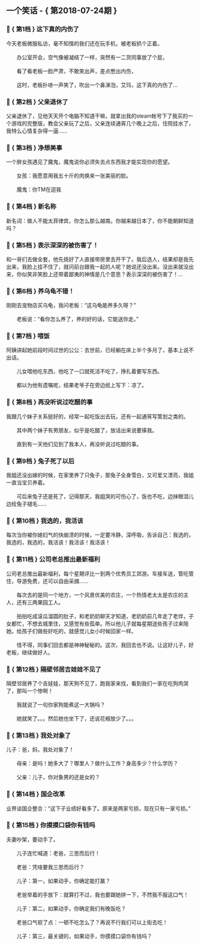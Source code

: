 ## 一个笑话 - { 第2018-07-24期 }
</hr>

### :jack_o_lantern: { 第1档 } 这下真的内伤了
今天老板微服私访，毫不知情的我们还在玩手机，被老板抓个正着。<br/><br/>　　办公室开会，空气像被凝结了一样，突然有一二货同事放了个屁，<br/><br/>　　看了看老板一脸严肃，不敢笑出声，差点憋出内伤，<br/><br/>　　这时，老板扑哧一声笑了，吹出一个鼻涕泡，艾玛，这下真的内伤了...


### :jack_o_lantern: { 第2档 } 父亲退休了
父亲退休了，见他天天开个电脑不知道干嘛，就拿出我的steam帐号下了我买的一个游戏的完整版，教会父亲玩了之后，父亲连续通宵几个晚上之后，住院挂水了，我特么心情复杂得一逼……


### :jack_o_lantern: { 第3档 } 净想美事
一个胖女孩遇见了魔鬼，魔鬼说你必须失去点东西我才能实现你的愿望。<br/><br/>　　女孩：我愿意用我五十斤的肉换来一张美丽的脸。<br/><br/>　　魔鬼：你TM在逗我


### :jack_o_lantern: { 第4档 } 新名称
新名词：做人不能太菲律宾，你怎么那么越南。你越来越日本了，你不能朝鲜知道吗？


### :jack_o_lantern: { 第5档 } 表示深深的被伤害了！
和一哥们去做全套，他先挑好了人直接带房里去开干了。我后选人，结果却是我先出来，我脸上挂不住了，就问前台跟我一起的人呢？她说还没出来。没出来就没出来，你似笑非笑脸上还带着鄙夷的神情是几个意思？表示深深的被伤害了！…


### :jack_o_lantern: { 第6档 } 养乌龟不错！
刚刚去宠物店买乌龟，我问老板：“这乌龟能养多久呀？”<br/><br/>　　老板说：“看你怎么养了，养的好的话，它能送你走。”


### :jack_o_lantern: { 第7档 } 喂饭
阿姨讲起她前段时间过世的公公：去世前，已经躺在床上半个多月了，基本上说不出话。<br/><br/>　　儿女喂他吃东西，他吃了一口就死活不吃了，挣扎着要写东西。<br/><br/>　　都以为他有遗嘱呢，结果老爷子在旁边纸上写下：凉了。


### :jack_o_lantern: { 第8档 } 再没听说过吃醋的事
我跟几个妹子关系挺好的，经常一起吃饭出去玩，还有一起通宵写策划之类的。<br/><br/>　　其中两个妹子有男朋友，似乎是吃醋了，放话出来说要揍我。<br/><br/>　　直到有一天他们见到了我本人，再没听说过吃醋的事。


### :jack_o_lantern: { 第9档 } 兔子死了以后
我姐还没出嫁的时候，在家里养了只兔子，那兔子全身雪白，又可爱又漂亮，我姐一直当宝贝养着。<br/><br/>　　可后来兔子还是死了，记得那天，我姐哭的可伤心了，饭也不吃，边抹眼泪儿边给兔子褪毛……


### :jack_o_lantern: { 第10档 } 我选的，我活该
每次当你被你媳妇气的快崩溃的时候，一定要冷静，深呼吸，告诉自己：我选的，我选的，我选的，我活该！我活该！我活该！


### :jack_o_lantern: { 第11档 } 公司老总推出最新福利
公司老总推出最新福利，每个星期评比一到两个优秀员工郊游。车接车送，管吃管住，导游免费，还可以自由采摘……<br/><br/>　　每次去的是同一个地方，一个风景优美的农庄，一个热情老太太是农庄的主人，还有三两果园工人。<br/><br/>　　拍拍吃成滚瓜溜圆的肚子，和老奶奶聊天才知道，老奶奶前几年走了老伴，子女都忙，不想去城里住，又感觉有些孤单。所以他儿子就每星期送些孩子过来陪她。给孩子们做些好吃的，就感觉儿女小时候回家一样。<br/><br/>　　怪不得，同事们回去都是神神秘秘的。这次，我回去也不说。让这好儿子，好老板，继续做好人。


### :jack_o_lantern: { 第12档 } 隔壁邻居吉娃娃不见了
隔壁邻居养了个吉娃娃，那天狗不见了，跑我家来找，看到我们一家在吃狗肉哭了，那叫一个惨啊！<br/><br/>　　我就说了一句你家狗能煮这一大锅吗？<br/><br/>　　她就笑了。。。然后她也坐下了，还说花椒放少了。。。


### :jack_o_lantern: { 第13档 } 我处对象了
儿子：爸，妈，我处对象了！<br/><br/>　　母亲：是吗！她多大了？哪里人？做什么工作？身高多少？什么学历？<br/><br/>　　父亲：儿子，你对象男的还是女的？


### :jack_o_lantern: { 第14档 } 国企改革
业界谈国企整合：“这下子业绩好看多了。原来是两家亏损，现在只有一家亏损。”


### :jack_o_lantern: { 第15档 } 你摸摸口袋你有钱吗
夫妻吵架，要动手了。<br/><br/>　　儿子连忙喊道：老爸，三思而后行！<br/><br/>　　老爸：凭啥要我三思而后行？<br/><br/>　　儿子：第一，如果动手，你确定能打赢？<br/><br/>　　老爸举着的手放下：就算打不过，我也要跟她拼一下，不然我不服这口气！<br/><br/>　　儿子：第二，如果动手，你确定我们有晚饭吃？<br/><br/>　　老爸口气软了点：一顿不吃怎么了？再说不行我们可以上街去吃！<br/><br/>　　儿子：第三，最关键的，如果动手，你摸摸口袋你有钱吗？

